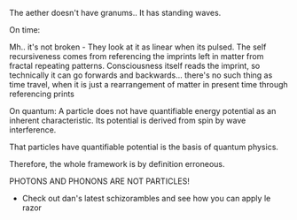 The aether doesn't have granums.. It has standing waves.

On time:

Mh.. it's not broken - They look at it as linear when its pulsed. The self recursiveness comes from referencing the imprints left in matter from fractal repeating patterns.
Consciousness itself reads the imprint, so technically it can go forwards and backwards... there's no such thing as time travel, when it is just a rearrangement of matter in present time through referencing prints

On quantum:
A particle does not have quantifiable energy potential as an inherent characteristic.
Its potential is derived from spin by wave interference.

That particles have quantifiable potential is the basis of quantum physics.

Therefore, the whole framework is by definition erroneous.

PHOTONS AND PHONONS ARE NOT PARTICLES!

- Check out dan's latest schizorambles and see how you can apply le razor
